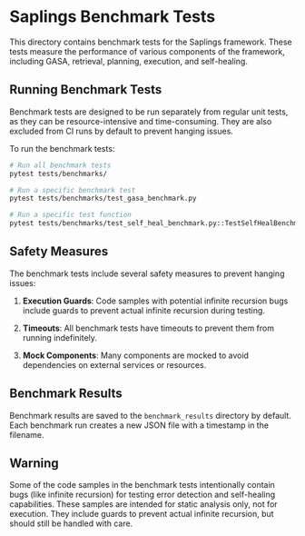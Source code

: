 # Saplings Benchmark Tests

This directory contains benchmark tests for the Saplings framework. These tests measure the performance of various components of the framework, including GASA, retrieval, planning, execution, and self-healing.

## Running Benchmark Tests

Benchmark tests are designed to be run separately from regular unit tests, as they can be resource-intensive and time-consuming. They are also excluded from CI runs by default to prevent hanging issues.

To run the benchmark tests:

```bash
# Run all benchmark tests
pytest tests/benchmarks/

# Run a specific benchmark test
pytest tests/benchmarks/test_gasa_benchmark.py

# Run a specific test function
pytest tests/benchmarks/test_self_heal_benchmark.py::TestSelfHealBenchmark::test_patch_generator
```

## Safety Measures

The benchmark tests include several safety measures to prevent hanging issues:

1. **Execution Guards**: Code samples with potential infinite recursion bugs include guards to prevent actual infinite recursion during testing.

2. **Timeouts**: All benchmark tests have timeouts to prevent them from running indefinitely.

3. **Mock Components**: Many components are mocked to avoid dependencies on external services or resources.

## Benchmark Results

Benchmark results are saved to the `benchmark_results` directory by default. Each benchmark run creates a new JSON file with a timestamp in the filename.

## Warning

Some of the code samples in the benchmark tests intentionally contain bugs (like infinite recursion) for testing error detection and self-healing capabilities. These samples are intended for static analysis only, not for execution. They include guards to prevent actual infinite recursion, but should still be handled with care.
